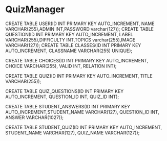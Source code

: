 # QuizManager

CREATE TABLE USER(ID INT PRIMARY KEY AUTO_INCREMENT,
   NAME VARCHAR(255),ADMIN INT,PASSWORD varchar(127));
CREATE TABLE QUESTION(ID INT PRIMARY KEY AUTO_INCREMENT,
   LABEL VARCHAR(255),DIFFICULTY INT,TOPICS varchar(255),IMAGE VARCHAR(127));
CREATE TABLE CLASSES(ID INT PRIMARY KEY AUTO_INCREMENT,
   CLASSNAME VARCHAR(255) UNIQUE);

CREATE TABLE CHOICES(ID INT PRIMARY KEY AUTO_INCREMENT, CHOICE VARCHAR(255), VALID INT, RELATION INT);

CREATE TABLE QUIZ(ID INT PRIMARY KEY AUTO_INCREMENT, TITLE VARCHAR(255));

CREATE TABLE QUIZ_QUESTIONS(ID INT PRIMARY KEY AUTO_INCREMENT, QUESTION_ID INT, QUIZ_ID INT);

CREATE TABLE STUDENT_ANSWERS(ID INT PRIMARY KEY AUTO_INCREMENT,STUDENT_NAME VARCHAR(127), QUESTION_ID INT, ANSWER VARCHAR(1027));

CREATE TABLE STUDENT_QUIZ(ID INT PRIMARY KEY AUTO_INCREMENT, STUDENT_NAME VARCHAR(127), QUIZ_NAME VARCHAR(127));


